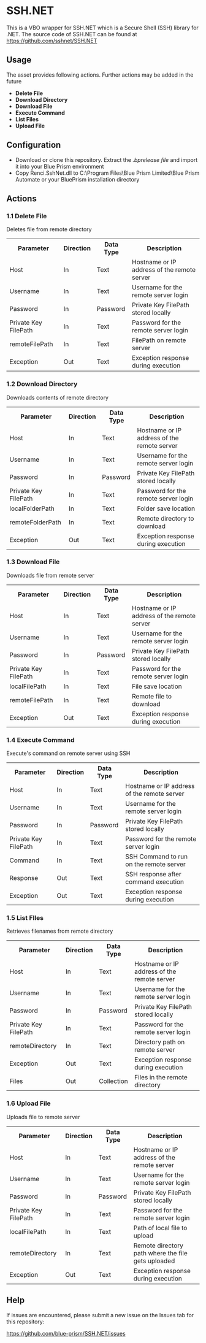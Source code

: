 # SSH.NET
This is a VBO wrapper for SSH.NET which is a Secure Shell (SSH) library for .NET. The source code of SSH.NET can be found at https://github.com/sshnet/SSH.NET

## Usage
The asset provides following actions. Further actions may be added in the future

* **Delete File**
* **Download Directory**
* **Download File**
* **Execute Command**
* **List Files**
* **Upload File**

## Configuration
* Download or clone this repository. Extract the *.bprelease file* and import it into your Blue Prism environment
* Copy Renci.SshNet.dll to C:\Program Files\Blue Prism Limited\Blue Prism Automate or your BluePrism installation directory

## Actions
<h3>1.1 Delete File</h3>
    <div>Deletes file from remote directory</div>
    <table>
      <tr>
        <th>Parameter</th>
        <th>Direction</th>
        <th>Data Type</th>
        <th>Description</th>
      </tr>
      <tr>
        <td>Host</td>
        <td>In</td>
        <td>Text</td>
        <td>Hostname or IP address of the remote server</td>
      </tr>
      <tr>
        <td>Username</td>
        <td>In</td>
        <td>Text</td>
        <td>Username for the remote server login</td>
      </tr>
      <tr>
        <td>Password</td>
        <td>In</td>
        <td>Password</td>
        <td>Private Key FilePath stored locally</td>
      </tr>
      <tr>
        <td>Private Key FilePath</td>
        <td>In</td>
        <td>Text</td>
        <td>Password for the remote server login</td>
      </tr>
      <tr>
        <td>remoteFilePath</td>
        <td>In</td>
        <td>Text</td>
        <td>FilePath on remote server</td>
      </tr>
      <tr>
        <td>Exception</td>
        <td>Out</td>
        <td>Text</td>
        <td>Exception response during execution</td>
      </tr>
    </table>
    <h3>1.2 Download Directory</h3>
    <div>Downloads contents of remote directory</div>
    <table>
      <tr>
        <th>Parameter</th>
        <th>Direction</th>
        <th>Data Type</th>
        <th>Description</th>
      </tr>
      <tr>
        <td>Host</td>
        <td>In</td>
        <td>Text</td>
        <td>Hostname or IP address of the remote server</td>
      </tr>
      <tr>
        <td>Username</td>
        <td>In</td>
        <td>Text</td>
        <td>Username for the remote server login</td>
      </tr>
      <tr>
        <td>Password</td>
        <td>In</td>
        <td>Password</td>
        <td>Private Key FilePath stored locally</td>
      </tr>
      <tr>
        <td>Private Key FilePath</td>
        <td>In</td>
        <td>Text</td>
        <td>Password for the remote server login</td>
      </tr>
      <tr>
        <td>localFolderPath</td>
        <td>In</td>
        <td>Text</td>
        <td>Folder save location</td>
      </tr>
      <tr>
        <td>remoteFolderPath</td>
        <td>In</td>
        <td>Text</td>
        <td>Remote directory to download</td>
      </tr>
      <tr>
        <td>Exception</td>
        <td>Out</td>
        <td>Text</td>
        <td>Exception response during execution</td>
      </tr>
    </table>
    <h3>1.3 Download File</h3>
    <div>Downloads file from remote server</div>
    <table>
      <tr>
        <th>Parameter</th>
        <th>Direction</th>
        <th>Data Type</th>
        <th>Description</th>
      </tr>
      <tr>
        <td>Host</td>
        <td>In</td>
        <td>Text</td>
        <td>Hostname or IP address of the remote server</td>
      </tr>
      <tr>
        <td>Username</td>
        <td>In</td>
        <td>Text</td>
        <td>Username for the remote server login</td>
      </tr>
      <tr>
        <td>Password</td>
        <td>In</td>
        <td>Password</td>
        <td>Private Key FilePath stored locally</td>
      </tr>
      <tr>
        <td>Private Key FilePath</td>
        <td>In</td>
        <td>Text</td>
        <td>Password for the remote server login</td>
      </tr>
      <tr>
        <td>localFilePath</td>
        <td>In</td>
        <td>Text</td>
        <td>File save location</td>
      </tr>
      <tr>
        <td>remoteFilePath</td>
        <td>In</td>
        <td>Text</td>
        <td>Remote file to download</td>
      </tr>
      <tr>
        <td>Exception</td>
        <td>Out</td>
        <td>Text</td>
        <td>Exception response during execution</td>
      </tr>
    </table>
    <h3>1.4 Execute Command</h3>
    <div>Execute's command on remote server using SSH</div>
    <table>
      <tr>
        <th>Parameter</th>
        <th>Direction</th>
        <th>Data Type</th>
        <th>Description</th>
      </tr>
      <tr>
        <td>Host</td>
        <td>In</td>
        <td>Text</td>
        <td>Hostname or IP address of the remote server</td>
      </tr>
      <tr>
        <td>Username</td>
        <td>In</td>
        <td>Text</td>
        <td>Username for the remote server login</td>
      </tr>
      <tr>
        <td>Password</td>
        <td>In</td>
        <td>Password</td>
        <td>Private Key FilePath stored locally</td>
      </tr>
      <tr>
        <td>Private Key FilePath</td>
        <td>In</td>
        <td>Text</td>
        <td>Password for the remote server login</td>
      </tr>
      <tr>
        <td>Command</td>
        <td>In</td>
        <td>Text</td>
        <td>SSH Command to run on the remote server</td>
      </tr>
      <tr>
        <td>Response</td>
        <td>Out</td>
        <td>Text</td>
        <td>SSH response after command execution</td>
      </tr>
      <tr>
        <td>Exception</td>
        <td>Out</td>
        <td>Text</td>
        <td>Exception response during execution</td>
      </tr>
    </table>
    <h3>1.5 List FIles</h3>
    <div>Retrieves filenames from remote directory</div>
    <table>
      <tr>
        <th>Parameter</th>
        <th>Direction</th>
        <th>Data Type</th>
        <th>Description</th>
      </tr>
      <tr>
        <td>Host</td>
        <td>In</td>
        <td>Text</td>
        <td>Hostname or IP address of the remote server</td>
      </tr>
      <tr>
        <td>Username</td>
        <td>In</td>
        <td>Text</td>
        <td>Username for the remote server login</td>
      </tr>
      <tr>
        <td>Password</td>
        <td>In</td>
        <td>Password</td>
        <td>Private Key FilePath stored locally</td>
      </tr>
      <tr>
        <td>Private Key FilePath</td>
        <td>In</td>
        <td>Text</td>
        <td>Password for the remote server login</td>
      </tr>
      <tr>
        <td>remoteDirectory</td>
        <td>In</td>
        <td>Text</td>
        <td>Directory path on remote server</td>
      </tr>
      <tr>
        <td>Exception</td>
        <td>Out</td>
        <td>Text</td>
        <td>Exception response during execution</td>
      </tr>
      <tr>
        <td>Files</td>
        <td>Out</td>
        <td>Collection</td>
        <td>Files in the remote directory</td>
      </tr>
    </table>
    <h3>1.6 Upload File</h3>
    <div>Uploads file to remote server</div>
    <table>
      <tr>
        <th>Parameter</th>
        <th>Direction</th>
        <th>Data Type</th>
        <th>Description</th>
      </tr>
      <tr>
        <td>Host</td>
        <td>In</td>
        <td>Text</td>
        <td>Hostname or IP address of the remote server</td>
      </tr>
      <tr>
        <td>Username</td>
        <td>In</td>
        <td>Text</td>
        <td>Username for the remote server login</td>
      </tr>
      <tr>
        <td>Password</td>
        <td>In</td>
        <td>Password</td>
        <td>Private Key FilePath stored locally</td>
      </tr>
      <tr>
        <td>Private Key FilePath</td>
        <td>In</td>
        <td>Text</td>
        <td>Password for the remote server login</td>
      </tr>
      <tr>
        <td>localFilePath</td>
        <td>In</td>
        <td>Text</td>
        <td>Path of local file to upload</td>
      </tr>
      <tr>
        <td>remoteDirectory</td>
        <td>In</td>
        <td>Text</td>
        <td>Remote directory path where the file gets uploaded</td>
      </tr>
      <tr>
        <td>Exception</td>
        <td>Out</td>
        <td>Text</td>
        <td>Exception response during execution</td>
      </tr>
    </table>

## Help

If issues are encountered, please submit a new issue on the Issues tab for this repository:

https://github.com/blue-prism/SSH.NET/issues
